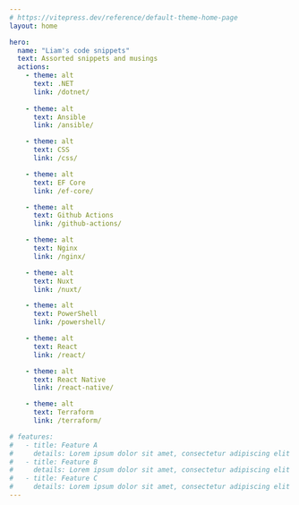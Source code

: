 ```yaml
---
# https://vitepress.dev/reference/default-theme-home-page
layout: home

hero:
  name: "Liam's code snippets"
  text: Assorted snippets and musings
  actions:
    - theme: alt
      text: .NET
      link: /dotnet/
      
    - theme: alt
      text: Ansible
      link: /ansible/

    - theme: alt
      text: CSS
      link: /css/

    - theme: alt
      text: EF Core
      link: /ef-core/

    - theme: alt
      text: Github Actions
      link: /github-actions/

    - theme: alt
      text: Nginx
      link: /nginx/

    - theme: alt
      text: Nuxt
      link: /nuxt/

    - theme: alt
      text: PowerShell
      link: /powershell/

    - theme: alt
      text: React
      link: /react/

    - theme: alt
      text: React Native
      link: /react-native/

    - theme: alt
      text: Terraform
      link: /terraform/

# features:
#   - title: Feature A
#     details: Lorem ipsum dolor sit amet, consectetur adipiscing elit
#   - title: Feature B
#     details: Lorem ipsum dolor sit amet, consectetur adipiscing elit
#   - title: Feature C
#     details: Lorem ipsum dolor sit amet, consectetur adipiscing elit
---
```


